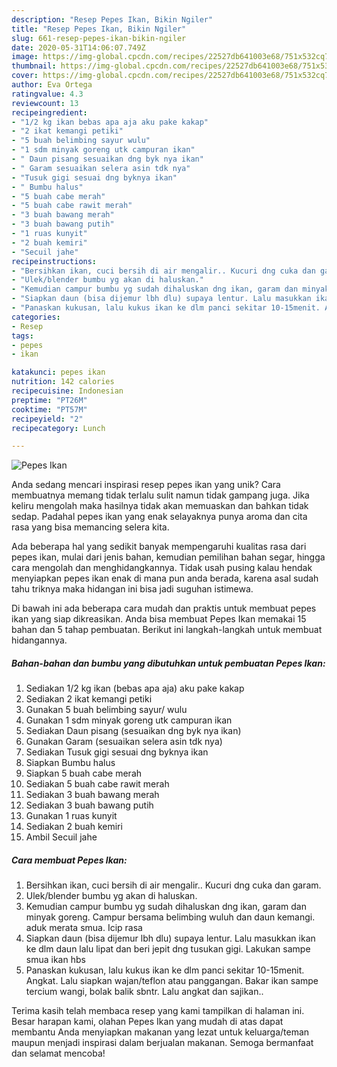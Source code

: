 ```yaml
---
description: "Resep Pepes Ikan, Bikin Ngiler"
title: "Resep Pepes Ikan, Bikin Ngiler"
slug: 661-resep-pepes-ikan-bikin-ngiler
date: 2020-05-31T14:06:07.749Z
image: https://img-global.cpcdn.com/recipes/22527db641003e68/751x532cq70/pepes-ikan-foto-resep-utama.jpg
thumbnail: https://img-global.cpcdn.com/recipes/22527db641003e68/751x532cq70/pepes-ikan-foto-resep-utama.jpg
cover: https://img-global.cpcdn.com/recipes/22527db641003e68/751x532cq70/pepes-ikan-foto-resep-utama.jpg
author: Eva Ortega
ratingvalue: 4.3
reviewcount: 13
recipeingredient:
- "1/2 kg ikan bebas apa aja aku pake kakap"
- "2 ikat kemangi petiki"
- "5 buah belimbing sayur wulu"
- "1 sdm minyak goreng utk campuran ikan"
- " Daun pisang sesuaikan dng byk nya ikan"
- " Garam sesuaikan selera asin tdk nya"
- "Tusuk gigi sesuai dng byknya ikan"
- " Bumbu halus"
- "5 buah cabe merah"
- "5 buah cabe rawit merah"
- "3 buah bawang merah"
- "3 buah bawang putih"
- "1 ruas kunyit"
- "2 buah kemiri"
- "Secuil jahe"
recipeinstructions:
- "Bersihkan ikan, cuci bersih di air mengalir.. Kucuri dng cuka dan garam."
- "Ulek/blender bumbu yg akan di haluskan."
- "Kemudian campur bumbu yg sudah dihaluskan dng ikan, garam dan minyak goreng. Campur bersama belimbing wuluh dan daun kemangi. aduk merata smua. Icip rasa"
- "Siapkan daun (bisa dijemur lbh dlu) supaya lentur. Lalu masukkan ikan ke dlm daun lalu lipat dan beri jepit dng tusukan gigi. Lakukan sampe smua ikan hbs"
- "Panaskan kukusan, lalu kukus ikan ke dlm panci sekitar 10-15menit. Angkat. Lalu siapkan wajan/teflon atau panggangan. Bakar ikan sampe tercium wangi, bolak balik sbntr. Lalu angkat dan sajikan.."
categories:
- Resep
tags:
- pepes
- ikan

katakunci: pepes ikan 
nutrition: 142 calories
recipecuisine: Indonesian
preptime: "PT26M"
cooktime: "PT57M"
recipeyield: "2"
recipecategory: Lunch

---
```



![Pepes Ikan](https://img-global.cpcdn.com/recipes/22527db641003e68/751x532cq70/pepes-ikan-foto-resep-utama.jpg)

Anda sedang mencari inspirasi resep pepes ikan yang unik? Cara membuatnya memang tidak terlalu sulit namun tidak gampang juga. Jika keliru mengolah maka hasilnya tidak akan memuaskan dan bahkan tidak sedap. Padahal pepes ikan yang enak selayaknya punya aroma dan cita rasa yang bisa memancing selera kita.

Ada beberapa hal yang sedikit banyak mempengaruhi kualitas rasa dari pepes ikan, mulai dari jenis bahan, kemudian pemilihan bahan segar, hingga cara mengolah dan menghidangkannya. Tidak usah pusing kalau hendak menyiapkan pepes ikan enak di mana pun anda berada, karena asal sudah tahu triknya maka hidangan ini bisa jadi suguhan istimewa.




Di bawah ini ada beberapa cara mudah dan praktis untuk membuat pepes ikan yang siap dikreasikan. Anda bisa membuat Pepes Ikan memakai 15 bahan dan 5 tahap pembuatan. Berikut ini langkah-langkah untuk membuat hidangannya.

<!--inarticleads1-->

##### Bahan-bahan dan bumbu yang dibutuhkan untuk pembuatan Pepes Ikan:

1. Sediakan 1/2 kg ikan (bebas apa aja) aku pake kakap
1. Sediakan 2 ikat kemangi petiki
1. Gunakan 5 buah belimbing sayur/ wulu
1. Gunakan 1 sdm minyak goreng utk campuran ikan
1. Sediakan  Daun pisang (sesuaikan dng byk nya ikan)
1. Gunakan  Garam (sesuaikan selera asin tdk nya)
1. Sediakan Tusuk gigi sesuai dng byknya ikan
1. Siapkan  Bumbu halus
1. Siapkan 5 buah cabe merah
1. Sediakan 5 buah cabe rawit merah
1. Sediakan 3 buah bawang merah
1. Sediakan 3 buah bawang putih
1. Gunakan 1 ruas kunyit
1. Sediakan 2 buah kemiri
1. Ambil Secuil jahe




<!--inarticleads2-->

##### Cara membuat Pepes Ikan:

1. Bersihkan ikan, cuci bersih di air mengalir.. Kucuri dng cuka dan garam.
1. Ulek/blender bumbu yg akan di haluskan.
1. Kemudian campur bumbu yg sudah dihaluskan dng ikan, garam dan minyak goreng. Campur bersama belimbing wuluh dan daun kemangi. aduk merata smua. Icip rasa
1. Siapkan daun (bisa dijemur lbh dlu) supaya lentur. Lalu masukkan ikan ke dlm daun lalu lipat dan beri jepit dng tusukan gigi. Lakukan sampe smua ikan hbs
1. Panaskan kukusan, lalu kukus ikan ke dlm panci sekitar 10-15menit. Angkat. Lalu siapkan wajan/teflon atau panggangan. Bakar ikan sampe tercium wangi, bolak balik sbntr. Lalu angkat dan sajikan..




Terima kasih telah membaca resep yang kami tampilkan di halaman ini. Besar harapan kami, olahan Pepes Ikan yang mudah di atas dapat membantu Anda menyiapkan makanan yang lezat untuk keluarga/teman maupun menjadi inspirasi dalam berjualan makanan. Semoga bermanfaat dan selamat mencoba!
